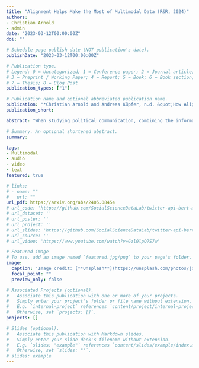 ```yaml
---
title: "Alignment Helps Make the Most of Multimodal Data (R&R, 2024)"
authors:
- Christian Arnold
- admin
date: "2023-03-12T00:00:00Z"
doi: ""

# Schedule page publish date (NOT publication's date).
publishDate: "2023-03-12T00:00:00Z"

# Publication type.
# Legend: 0 = Uncategorized; 1 = Conference paper; 2 = Journal article;
# 3 = Preprint / Working Paper; 4 = Report; 5 = Book; 6 = Book section;
# 7 = Thesis; 8 = Blog Post
publication_types: ["1"]

# Publication name and optional abbreviated publication name.
publication: "*Christian Arnold and Andreas Küpfer, n.d. &quot;How Alignment Helps Make the Most of Multimodal Data&quot; <i>Manuscript in preparation</i>.*"
publication_short: 

abstract: "When studying political communication, combining the information from text, audio, and video signals promises to reflect the richness of human communication more comprehensively than confining it to individual modalities alone. However, when modeling such multimodal data, its heterogeneity, connectedness, and interaction are challenging to address. We argue that aligning the respective modalities can be an essential step in entirely using the potential of multimodal data because it informs the model with human understanding. Exploring aligned modalities unlocks promising analytical leverage. First, it allows us to make the most of information in the data, which inter alia opens the door to better quality predictions. Second, it is possible to answer research questions that span multiple modalities with cross-modal queries. Finally, alignment addresses concerns about model interpretability. We illustrate the utility of this approach by analyzing how German MPs address members of the far-right AfD in their speeches, and predicting the tone of video advertising in the context of the 2020 US presidential race. Our paper offers important insights to all keen to analyze multimodal data effectively."

# Summary. An optional shortened abstract.
summary: 

tags:
- Multimodal
- audio
- video
- text
featured: true

# links:
# - name: ""
#   url: ""
url_pdf: https://arxiv.org/abs/2405.08454
# url_code: 'https://github.com/SocialScienceDataLab/twitter-api-bert-method/tree/main/code'
# url_dataset: ''
# url_poster: ''
# url_project: ''
# url_slides: 'https://github.com/SocialScienceDataLab/twitter-api-bert-method/blob/main/slides-twitter-api-bert-method.pdf'
# url_source: ''
# url_video: 'https://www.youtube.com/watch?v=Gzl0lpQ7S7w'

# Featured image
# To use, add an image named `featured.jpg/png` to your page's folder. 
image:
  caption: 'Image credit: [**Unsplash**](https://unsplash.com/photos/jdD8gXaTZsc)'
  focal_point: ""
  preview_only: false

# Associated Projects (optional).
#   Associate this publication with one or more of your projects.
#   Simply enter your project's folder or file name without extension.
#   E.g. `internal-project` references `content/project/internal-project/index.md`.
#   Otherwise, set `projects: []`.
projects: []

# Slides (optional).
#   Associate this publication with Markdown slides.
#   Simply enter your slide deck's filename without extension.
#   E.g. `slides: "example"` references `content/slides/example/index.md`.
#   Otherwise, set `slides: ""`.
# slides: example
---
```


